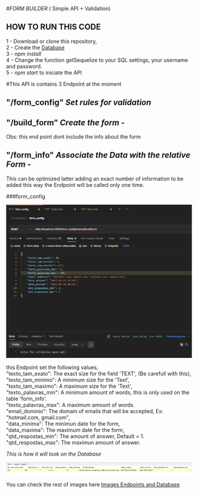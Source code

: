 #*FORM BUILDER* ( Simple API + Validation)

## HOW TO RUN THIS CODE

1 - Download or clone this repository,  
2 - Create the [Database](https://github.com/eliseudr/FormBuilder/tree/master/database)  
3 - *npm install*  
4 - Change the function getSequelize to your SQL settings, your username and password.  
5 - *npm start* to iniciate the API

#This API is contains 3 Endpoint at the moment

## "/form_config" *Set rules for validation*
## "/build_form" *Create the form* - 
  Obs: this end point dont include the info about the form
## "/form_info" *Associate the Data with the relative Form* - 
  This can be optimized latter adding an exact number of information to be added this way the Endpoint will be called only one time.

###form_config  

![](https://github.com/eliseudr/FormBuilder/blob/master/images/Endpoint_formconfig.png)

this Endpoint set the following values,  
  "texto_tam_exato": The exact size for the field 'TEXT', (Be carefull with this),   
  "texto_tam_minimo": A minimum size for the 'Text',  
  "texto_tam_maximo": A maximum size for the 'Text',  
  "texto_palavras_min": A minimum amount of words, this is only used on the table 'form_info'.  
  "texto_palavras_max": A maximum amount of words.      
  "email_dominio": The domain of emails that will be accepted, Ex: "hotmail.com, gmail.com",  
  "data_minima": The minimun date for the form,  
  "data_maxima": The maximum date for the form,  
  "qtd_respostas_min": The amount of answer, Default = 1.  
  "qtd_respostas_max": The maximun amount of answer.  
  
  *This is how it will look on the Database*  
  
  ![](https://github.com/eliseudr/FormBuilder/blob/master/images/db_formconfig.png)  
  
  You can check the rest of images here [Images Endpoints and Database](https://github.com/eliseudr/FormBuilder/tree/master/images)  
  
